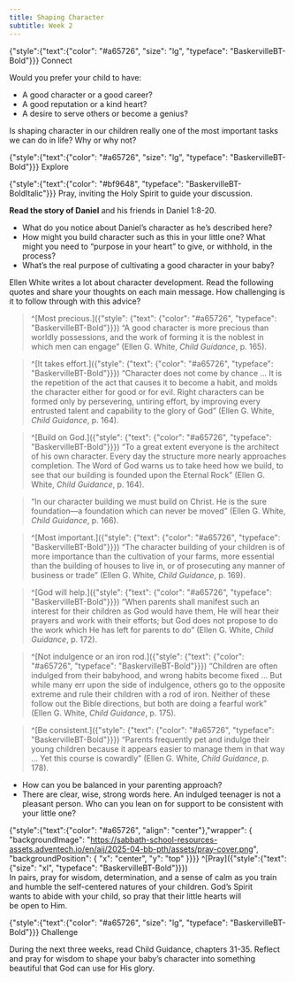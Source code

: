 ```yaml
---
title: Shaping Character
subtitle: Week 2
---
```


{"style":{"text":{"color": "#a65726", "size": "lg", "typeface": "BaskervilleBT-Bold"}}}
Connect

Would you prefer your child to have:

+ A good character or a good career?
+ A good reputation or a kind heart?
+ A desire to serve others or become a genius?

Is shaping character in our children really one of the most important tasks we can do in life? Why or why not?

{"style":{"text":{"color": "#a65726", "size": "lg", "typeface": "BaskervilleBT-Bold"}}}
Explore

{"style":{"text":{"color": "#bf9648", "typeface": "BaskervilleBT-BoldItalic"}}}
Pray, inviting the Holy Spirit to guide your discussion.

**Read the story of Daniel** and his friends in Daniel 1:8-20.

+ What do you notice about Daniel’s character as he’s described here?
+ How might you build character such as this in your little one? What might you need to “purpose in your heart” to give, or withhold, in the process?
+ What’s the real purpose of cultivating a good character in your baby?

Ellen White writes a lot about character development. Read the following quotes and share your thoughts on each main message. How challenging is it to follow through with this advice?

> ^[Most precious.]({"style": {"text": {"color": "#a65726", "typeface": "BaskervilleBT-Bold"}}}) “A good character is more precious than worldly possessions, and the work of forming it is the noblest in which men can engage” (Ellen G. White, _Child Guidance_, p. 165).

> ^[It takes effort.]({"style": {"text": {"color": "#a65726", "typeface": "BaskervilleBT-Bold"}}}) “Character does not come by chance … It is the repetition of the act that causes it to become a habit, and molds the character either for good or for evil. Right characters can be formed only by persevering, untiring effort, by improving every entrusted talent and capability to the glory of God” (Ellen G. White, _Child Guidance_, p. 164).

> ^[Build on God.]({"style": {"text": {"color": "#a65726", "typeface": "BaskervilleBT-Bold"}}}) “To a great extent everyone is the architect of his own character. Every day the structure more nearly approaches completion. The Word of God warns us to take heed how we build, to see that our building is founded upon the Eternal Rock” (Ellen G. White, _Child Guidance_, p. 164).

> “In our character building we must build on Christ. He is the sure foundation—a foundation which can never be moved” (Ellen G. White, _Child Guidance_, p. 166).

> ^[Most important.]({"style": {"text": {"color": "#a65726", "typeface": "BaskervilleBT-Bold"}}}) “The character building of your children is of more importance than the cultivation of your farms, more essential than the building of houses to live in, or of prosecuting any manner of business or trade” (Ellen G. White, _Child Guidance_, p. 169).

> ^[God will help.]({"style": {"text": {"color": "#a65726", "typeface": "BaskervilleBT-Bold"}}}) “When parents shall manifest such an interest for their children as God would have them, He will hear their prayers and work with their efforts; but God does not propose to do the work which He has left for parents to do” (Ellen G. White, _Child Guidance_, p. 172).

> ^[Not indulgence or an iron rod.]({"style": {"text": {"color": "#a65726", "typeface": "BaskervilleBT-Bold"}}}) “Children are often indulged from their babyhood, and wrong habits become fixed … But while many err upon the side of indulgence, others go to the opposite extreme and rule their children with a rod of iron. Neither of these follow out the Bible directions, but both are doing a fearful work” (Ellen G. White, _Child Guidance_, p. 175).

> ^[Be consistent.]({"style": {"text": {"color": "#a65726", "typeface": "BaskervilleBT-Bold"}}}) “Parents frequently pet and indulge their young children because it appears easier to manage them in that way … Yet this course is cowardly” (Ellen G. White, _Child Guidance_, p. 178).

+ How can you be balanced in your parenting approach?
+ There are clear, wise, strong words here. An indulged teenager is not a pleasant person. Who can you lean on for support to be consistent with your little one?

{"style":{"text":{"color": "#a65726", "align": "center"},"wrapper": { "backgroundImage": "https://sabbath-school-resources-assets.adventech.io/en/aij/2025-04-bb-pth/assets/pray-cover.png", "backgroundPosition": { "x": "center", "y": "top" }}}}
^[Pray]({"style":{"text":{"size": "xl", "typeface": "BaskervilleBT-Bold"}}})\
In pairs, pray for wisdom, determination, and a sense of calm as you train\
and humble the self-centered natures of your children. God’s Spirit\
wants to abide with your child, so pray that their little hearts will\
be open to Him.

{"style":{"text":{"color": "#a65726", "size": "lg", "typeface": "BaskervilleBT-Bold"}}}
Challenge

During the next three weeks, read Child Guidance, chapters 31-35. Reflect and pray for wisdom to shape your baby’s character into something beautiful that God can use for His glory.